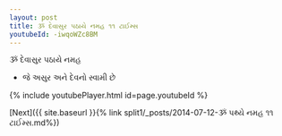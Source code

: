```yaml
---
layout: post
title: ૐ દેવાસુર પઠાયે નમહ ૧૧ ટાઈમ્સ
youtubeId: -iwqoWZc8BM
---
```

 
 
 ૐ દેવાસુર પઠાયે નમહ  
 
 -  જે અસુર અને દેવનો સ્વામી છે 
 
  
 
  
 
 
 
 
 
 


{% include youtubePlayer.html id=page.youtubeId %}
 
[Next]({{ site.baseurl }}{% link  split1/_posts/2014-07-12-ૐ પથ્યે નમહ ૧૧ ટાઈમ્સ.md%})
 
